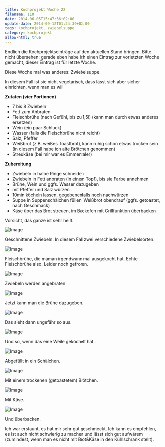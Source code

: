 ```yaml
---
title: Kochprojekt Woche 22
filename: 110
date: 2014-06-05T15:47:36+02:00
update-date: 2014-09-12T01:24:39+02:00
tags: kochprojekt, zwiebelsuppe
category: kochprojekt
allow-html: true
---
```


<p>Endlich die Kochprojektseinträge auf den aktuellen Stand bringen. Bitte nicht übersehen: gerade eben habe ich einen Eintrag zur vorletzten Woche gemacht, dieser Eintrag ist für letzte Woche.</p>

<p>Diese Woche mal was anderes: Zwiebelsuppe.</p>

<p>In diesem Fall ist sie nicht vegetarisch, dass lässt sich aber sicher einrichten, wenn man es will</p>

<p><strong>Zutaten (vier Portionen)</strong></p>

<ul>
<li>7 bis 8 Zwiebeln</li>

<li>Fett zum Anbraten</li>

<li>Fleischbrühe (nach Gefühl, bis zu 1,5l) (kann man durch etwas anderes ersetzen)</li>

<li>Wein (ein paar Schluck)</li>

<li>Wasser (falls die Fleischbrühe nicht reicht)</li>

<li>Salz, Pfeffer</li>

<li>Weißbrot (z.B. weißes Toastbrot), kann ruhig schon etwas trocken sein (in diesem Fall habe ich alte Brötchen genommen)</li>

<li>Streukäse (bei mir war es Emmentaler)</li>
</ul>

<p><strong>Zubereitung</strong></p>

<ul>
<li>Zwiebeln in halbe Ringe schneiden</li>

<li>Zwiebeln in Fett anbraten (in einem Topf), bis sie Farbe annehmen</li>

<li>Brühe, Wein und ggfs. Wasser dazugeben</li>

<li>mit Pfeffer und Salz würzen</li>

<li>10min köcheln lassen, gegebenenfalls noch nachwürzen</li>

<li>Suppe in Suppenschälchen füllen, Weißbrot obendrauf (ggfs. getoastet, nach Geschmack)</li>

<li>Käse über das Brot streuen, im Backofen mit Grillfunktion überbacken</li>
</ul>

<p>Vorsicht, das ganze ist sehr heiß.</p>

<p><img src="https://www.strangerthanusual.de/hosted_files/213/download" alt="Image"></p>

<p>Geschnittene Zwiebeln. In diesem Fall zwei verschiedene Zwiebelsorten.</p>

<p><img src="https://www.strangerthanusual.de/hosted_files/214/download" alt="Image"></p>

<p>Fleischbrühe, die maman irgendwann mal ausgekocht hat. Echte Fleischbrühe also. Leider noch gefroren.</p>

<p><img src="https://www.strangerthanusual.de/hosted_files/215/download" alt="Image"></p>

<p>Zwiebeln werden angebraten</p>

<p><img src="https://www.strangerthanusual.de/hosted_files/216/download" alt="Image"></p>

<p>Jetzt kann man die Brühe dazugeben.</p>

<p><img src="https://www.strangerthanusual.de/hosted_files/217/download" alt="Image"></p>

<p>Das sieht dann ungefähr so aus.</p>

<p><img src="https://www.strangerthanusual.de/hosted_files/218/download" alt="Image"></p>

<p>Und so, wenn das eine Weile geköchelt hat.</p>

<p><img src="https://www.strangerthanusual.de/hosted_files/219/download" alt="Image"></p>

<p>Abgefüllt in ein Schälchen.</p>

<p><img src="https://www.strangerthanusual.de/hosted_files/220/download" alt="Image"></p>

<p>Mit einem trockenen (getoastetem) Brötchen.</p>

<p><img src="https://www.strangerthanusual.de/hosted_files/221/download" alt="Image"></p>

<p>Mit Käse.</p>

<p><img src="https://www.strangerthanusual.de/hosted_files/222/download" alt="Image"></p>

<p>Und überbacken.</p>

<p>Ich war erstaunt, es hat mir sehr gut geschmeckt. Ich kann es empfehlen, es ist auch nicht schwierig zu machen und lässt sich gut aufwärem (zumindest, wenn man es nicht mit Brot&amp;Käse in den Kühlschrank stellt).</p>


